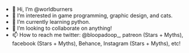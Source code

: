 - 👋 Hi, I’m @worldburners
- 👀 I’m interested in game programming, graphic design, and cats.
- 🌱 I’m currently learning python.
- 💞️ I’m looking to collaborate on anything!
- 📫 How to reach me twitter: @bloopadoop_, patreon (Stars + Myths), facebook (Stars + Myths), Behance, Instagram (Stars + Myths), etc!

<!---
worldburners/worldburners is a ✨ special ✨ repository because its `README.md` (this file) appears on your GitHub profile.
You can click the Preview link to take a look at your changes.
--->
